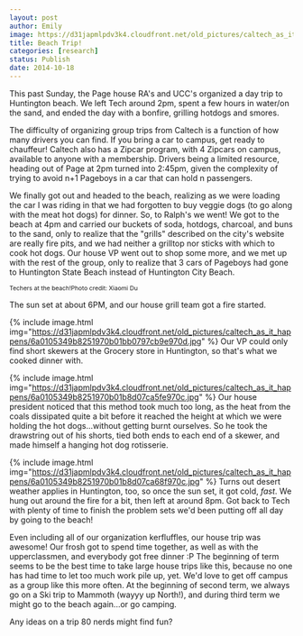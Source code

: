 ```yaml
---
layout: post
author: Emily
image: https://d31japmlpdv3k4.cloudfront.net/old_pictures/caltech_as_it_happens/6a0105349b8251970b01bb0797cb11970d.jpg
title: Beach Trip! 
categories: [research]
status: Publish
date: 2014-10-18
---
```



This past Sunday, the Page house RA's and UCC's organized a day trip to Huntington beach. We left Tech around 2pm, spent a few hours in water/on the sand, and ended the day with a bonfire, grilling hotdogs and smores.

The difficulty of organizing group trips from Caltech is a function of how many drivers you can find. If you bring a car to campus, get ready to chauffeur! Caltech also has a Zipcar program, with 4 Zipcars on campus, available to anyone with a membership. Drivers being a limited resource, heading out of Page at 2pm turned into 2:45pm, given the complexity of trying to avoid n+1 Pageboys in a car that can hold n passengers.

We finally got out and headed to the beach, realizing as we were loading the car I was riding in that we had forgotten to buy veggie dogs (to go along with the meat hot dogs) for dinner. So, to Ralph's we went! We got to the beach at 4pm and carried our buckets of soda, hotdogs, charcoal, and buns to the sand, only to realize that the "grills" described on the city's website are really fire pits, and we had neither a grilltop nor sticks with which to cook hot dogs. Our house VP went out to shop some more, and we met up with the rest of the group, only to realize that 3 cars of Pageboys had gone to Huntington State Beach instead of Huntington City Beach.

<span style="font-size: 8pt;">Techers at the beach!<span style="font-size: 8pt;">Photo credit: Xiaomi Du

The sun set at about 6PM, and our house grill team got a fire started.


{% include image.html img="https://d31japmlpdv3k4.cloudfront.net/old_pictures/caltech_as_it_happens/6a0105349b8251970b01bb0797cb9e970d.jpg" %}
Our VP could only find short skewers at the Grocery store in Huntington, so that's what we cooked dinner with.


{% include image.html img="https://d31japmlpdv3k4.cloudfront.net/old_pictures/caltech_as_it_happens/6a0105349b8251970b01b8d07ca5fe970c.jpg" %}
Our house president noticed that this method took much too long, as the heat from the coals dissipated quite a bit before it reached the height at which we were holding the hot dogs...without getting burnt ourselves. So he took the drawstring out of his shorts, tied both ends to each end of a skewer, and made himself a hanging hot dog rotisserie.


{% include image.html img="https://d31japmlpdv3k4.cloudfront.net/old_pictures/caltech_as_it_happens/6a0105349b8251970b01b8d07ca68f970c.jpg" %}
Turns out desert weather applies in Huntington, too, so once the sun set, it got cold, *fast*. We hung out around the fire for a bit, then left at around 8pm. Got back to Tech with plenty of time to finish the problem sets we'd been putting off all day by going to the beach!

Even including all of our organization kerfluffles, our house trip was awesome! Our frosh got to spend time together, as well as with the upperclassmen, and everybody got free dinner :P The beginning of term seems to be the best time to take large house trips like this, because no one has had time to let too much work pile up, yet. We'd love to get off campus as a group like this more often. At the beginning of second term, we always go on a Ski trip to Mammoth (wayyy up North!), and during third term we might go to the beach again...or go camping.

Any ideas on a trip 80 nerds might find fun?

